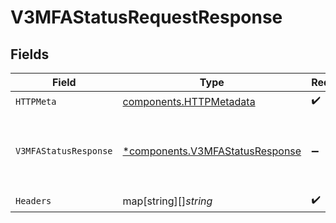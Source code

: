 # V3MFAStatusRequestResponse


## Fields

| Field                                                                             | Type                                                                              | Required                                                                          | Description                                                                       | Example                                                                           |
| --------------------------------------------------------------------------------- | --------------------------------------------------------------------------------- | --------------------------------------------------------------------------------- | --------------------------------------------------------------------------------- | --------------------------------------------------------------------------------- |
| `HTTPMeta`                                                                        | [components.HTTPMetadata](../../models/components/httpmetadata.md)                | :heavy_check_mark:                                                                | N/A                                                                               |                                                                                   |
| `V3MFAStatusResponse`                                                             | [*components.V3MFAStatusResponse](../../models/components/v3mfastatusresponse.md) | :heavy_minus_sign:                                                                | Successful Request                                                                | {<br/>"phoneNumber": "2001004011",<br/>"success": "success"<br/>}                 |
| `Headers`                                                                         | map[string][]*string*                                                             | :heavy_check_mark:                                                                | N/A                                                                               |                                                                                   |